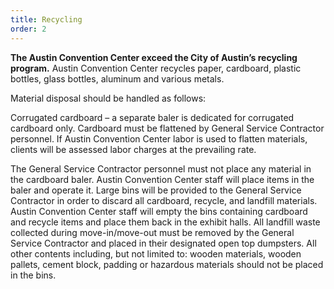 ```yaml
---
title: Recycling
order: 2
---
```


**The Austin Convention Center exceed the City of Austin’s recycling program.** Austin Convention Center recycles paper, cardboard, plastic bottles, glass bottles, aluminum and various metals.

Material disposal should be handled as follows:

Corrugated cardboard – a separate baler is dedicated for corrugated cardboard only. Cardboard must be flattened by General Service Contractor personnel. If Austin Convention Center labor is used to flatten materials, clients will be assessed labor charges at the prevailing rate.

The General Service Contractor personnel must not place any material in the cardboard baler. Austin Convention Center staff will place items in the baler and operate it. Large bins will be provided to the General Service Contractor in order to discard all cardboard, recycle, and landfill materials. Austin Convention Center staff will empty the bins containing cardboard and recycle items and place them back in the exhibit halls. All landfill waste collected during move-in/move-out must be removed by the General Service Contractor and placed in their designated open top dumpsters. All other contents including, but not limited to: wooden materials, wooden pallets, cement block, padding or hazardous materials should not be placed in the bins.
